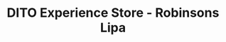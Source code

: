 ---
title: "DITO Experience Store - Robinsons Lipa"
url: /lipa/dito-experience-store-robinsons-lipa/
shop: Handy
---
